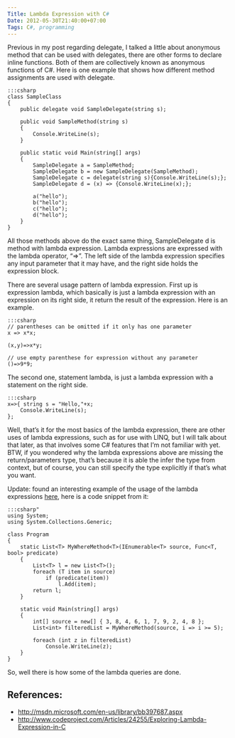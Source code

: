 ```yaml
---
Title: Lambda Expression with C#
Date: 2012-05-30T21:40:00+07:00
Tags: C#, programming
---
```


Previous in my post regarding delegate, I talked a little about
anonymous method that can be used with delegates, there are other forms
to declare inline functions. Both of them are collectively known as
anonymous functions of C#. Here is one example that shows how different
method assignments are used with delegate.

    :::csharp
    class SampleClass
    {
        public delegate void SampleDelegate(string s);

        public void SampleMethod(string s)
        {
            Console.WriteLine(s);
        }

        public static void Main(string[] args)
        {
            SampleDelegate a = SampleMethod;
            SampleDelegate b = new SampleDelegate(SampleMethod);
            SampleDelegate c = delegate(string s){Console.WriteLine(s);};
            SampleDelegate d = (x) => {Console.WriteLine(x);};

            a("hello");
            b("hello");
            c("hello");
            d("hello");
        }
    }

All those methods above do the exact same thing, SampleDelegate d is
method with lambda expression. Lambda expressions are expressed with the
lambda operator, “=>”. The left side of the lambda expression specifies
any input parameter that it may have, and the right side holds the
expression block.

There are several usage pattern of lambda expression. First up is
expression lambda, which basically is just a lambda expression with an
expression on its right side, it return the result of the expression.
Here is an example.

    :::csharp
    // parentheses can be omitted if it only has one parameter
    x => x*x;

    (x,y)=>x*y;

    // use empty parenthese for expression without any parameter
    ()=>9*9;

The second one, statement lambda, is just a lambda expression with a
statement on the right side.

    :::csharp
    x=>{ string s = "Hello,"+x;
        Console.WriteLine(s);
    };

Well, that’s it for the most basics of the lambda expression, there are
other uses of lambda expressions, such as for use with LINQ, but I will
talk about that later, as that involves some C# features that I’m not
familiar with yet. BTW, if you wondered why the lambda expressions above
are missing the return/parameters type, that’s because it is able the
infer the type from context, but of course, you can still specify the
type explicitly if that’s what you want.

Update: found an interesting example of the usage of the lambda
expressions [here][l1], here is a code snippet from it:

    :::csharp"
    using System;
    using System.Collections.Generic;

    class Program
    {
        static List<T> MyWhereMethod<T>(IEnumerable<T> source, Func<T, bool> predicate)
        {
            List<T> l = new List<T>();
            foreach (T item in source)
                if (predicate(item))
                    l.Add(item);
            return l;
        }

        static void Main(string[] args)
        {
            int[] source = new[] { 3, 8, 4, 6, 1, 7, 9, 2, 4, 8 };
            List<int> filteredList = MyWhereMethod(source, i => i >= 5);

            foreach (int z in filteredList)
                Console.WriteLine(z);
        }
    }

So, well there is how some of the lambda queries are done.


## References:
* <http://msdn.microsoft.com/en-us/library/bb397687.aspx>
* <http://www.codeproject.com/Articles/24255/Exploring-Lambda-Expression-in-C>

[l1]:http://blogs.msdn.com/b/ericwhite/archive/2006/10/03/lambda-expressions.aspx
